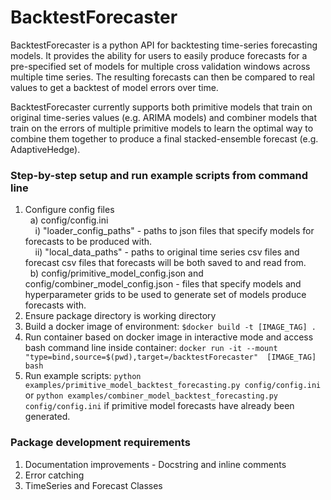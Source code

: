 # BacktestForecaster 
BacktestForecaster is a python API for backtesting time-series forecasting 
models. It provides the ability for users to easily produce forecasts for a 
pre-specified set of models for multiple cross validation windows across 
multiple time series. The resulting forecasts can then be compared to real 
values to get a backtest of model errors over time.

BacktestForecaster currently supports both primitive models that train on 
original time-series values (e.g. ARIMA models) and combiner models that 
train on the errors of multiple primitive models to learn the optimal way to 
combine them together to produce a final stacked-ensemble forecast (e.g. 
AdaptiveHedge). 


### Step-by-step setup and run example scripts from command line 
1) Configure config files <br />
&nbsp; a) config/config.ini <br />
&nbsp; &nbsp; i) "loader_config_paths" - paths to json files that specify 
models for forecasts to be produced with. <br />
&nbsp; &nbsp; ii) "local_data_paths" - paths to original time series 
csv files and forecast csv files that forecasts will be both saved to and read 
from. <br />
&nbsp; b) config/primitive_model_config.json and 
config/combiner_model_config.json - files that specify models and 
hyperparameter grids to be used to generate set of models produce forecasts 
with.
2) Ensure package directory is working directory
3) Build a docker image of environment: `$docker build -t [IMAGE_TAG] .`
4) Run container based on docker image in interactive mode and access bash 
command line inside container: `docker run -it --mount "type=bind,source=$(pwd),target=/backtestForecaster" 
[IMAGE_TAG] bash`
4) Run example scripts: `python examples/primitive_model_backtest_forecasting.py config/config.ini`
or `python examples/combiner_model_backtest_forecasting.py config/config.ini`
if primitive model forecasts have already been generated. 

### Package development requirements
1) Documentation improvements - Docstring and inline comments
2) Error catching
3) TimeSeries and Forecast Classes



